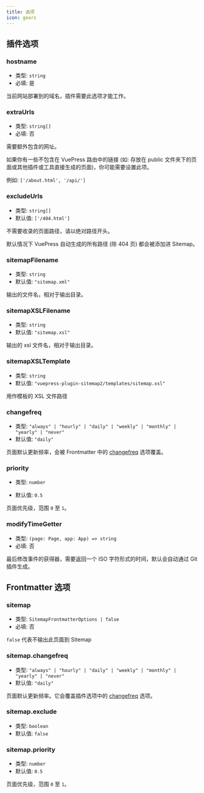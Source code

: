 ```yaml
---
title: 选项
icon: gears
---
```


## 插件选项

### hostname

- 类型: `string`
- 必填: 是

当前网站部署到的域名，插件需要此选项才能工作。

### extraUrls

- 类型: `string[]`
- 必填: 否

需要额外包含的网址。

如果你有一些不包含在 VuePress 路由中的链接 (如: 存放在 public 文件夹下的页面或其他插件或工具直接生成的页面)，你可能需要设置此项。

例如: `['/about.html', '/api/']`

### excludeUrls

- 类型: `string[]`
- 默认值: `['/404.html']`

不需要收录的页面路径，请以绝对路径开头。

默认情况下 VuePress 自动生成的所有路径 (除 404 页) 都会被添加进 Sitemap。

### sitemapFilename

- 类型: `string`
- 默认值: `"sitemap.xml"`

输出的文件名，相对于输出目录。

### sitemapXSLFilename

- 类型: `string`
- 默认值: `"sitemap.xsl"`

输出的 xsl 文件名，相对于输出目录。

### sitemapXSLTemplate

- 类型: `string`
- 默认值: `"vuepress-plugin-sitemap2/templates/sitemap.xsl"`

用作模板的 XSL 文件路径

### changefreq

- 类型: `"always" | "hourly" | "daily" | "weekly" | "monthly" | "yearly" | "never"`
- 默认值: `"daily"`

<!-- markdownlint-disable  MD051 -->

页面默认更新频率，会被 Frontmatter 中的 [changefreq](#sitemap-changefreq) 选项覆盖。

<!-- markdownlint-enable  MD051 -->

### priority

- 类型: `number`

- 默认值: `0.5`

页面优先级，范围 `0` 至 `1`。

### modifyTimeGetter

- 类型: `(page: Page, app: App) => string`
- 必填: 否

最后修改事件的获得器，需要返回一个 ISO 字符形式的时间，默认会自动通过 Git 插件生成。

## Frontmatter 选项

### sitemap

- 类型: `SitemapFrontmatterOptions | false`
- 必填: 否

`false` 代表不输出此页面到 Sitemap

### sitemap.changefreq

- 类型: `"always" | "hourly" | "daily" | "weekly" | "monthly" | "yearly" | "never"`
- 默认值: `"daily"`

页面默认更新频率。它会覆盖插件选项中的 [changefreq](#changefreq) 选项。

### sitemap.exclude

- 类型: `boolean`
- 默认值: `false`

### sitemap.priority

- 类型: `number`
- 默认值: `0.5`

页面优先级，范围 `0` 至 `1`。
